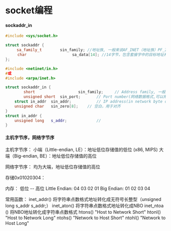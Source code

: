 # socket编程

#### sockaddr_in

```C++
#include <sys/socket.h>

struct sockaddr {  
     sa_family_t 		sin_family;	//地址族, 一般来说AF_INET（地址族）PF_INET（协议族）
　　  char 					sa_data[14]; //14字节，包含套接字中的目标地址和端口信息               
}; 

#include <netinet/in.h>
#或
#include <arpa/inet.h>

struct sockaddr_in { 
		short 					sin_family;		// Address family, 一般来说AF_INET（地址族）PF_INET（协议族）
		unsigned short 	sin_port; 		// Port number(网络数据格式,可以用htons()函数转换)
    struct in_addr 	sin_addr;			// IP address(in network byte order, Internet address）
    unsigned char 	sin_zero[8];	// 空白，用于对齐
}   
struct in_addr { 
    unsigned long 	s_addr;				// 
}
```



#### 主机字节序，网络字节序

主机字节序：
小端（Little-endian, LE）：地址低位存储值的低位 (x86, MIPS)
大端（Big-endian, BE）：地址低位存储值的高位

网络字节序：
均为大端，地址低位存储值的高位

存储0x01020304：

内存：             低位  --  高位
Little Endian: 04 03 02 01
Big Endian:    01 02 03 04 

常用函数：
inet_addr()  将字符串点数格式地址转化成无符号长整型（unsigned long s_addr s_addr;）
inet_aton()  将字符串点数格式地址转化成NBO
inet_ntoa ()   将NBO地址转化成字符串点数格式
htons()  "Host to Network Short"
htonl()  "Host to Network Long"
ntohs()  "Network to Host Short"
ntohl()  "Network to Host Long"
